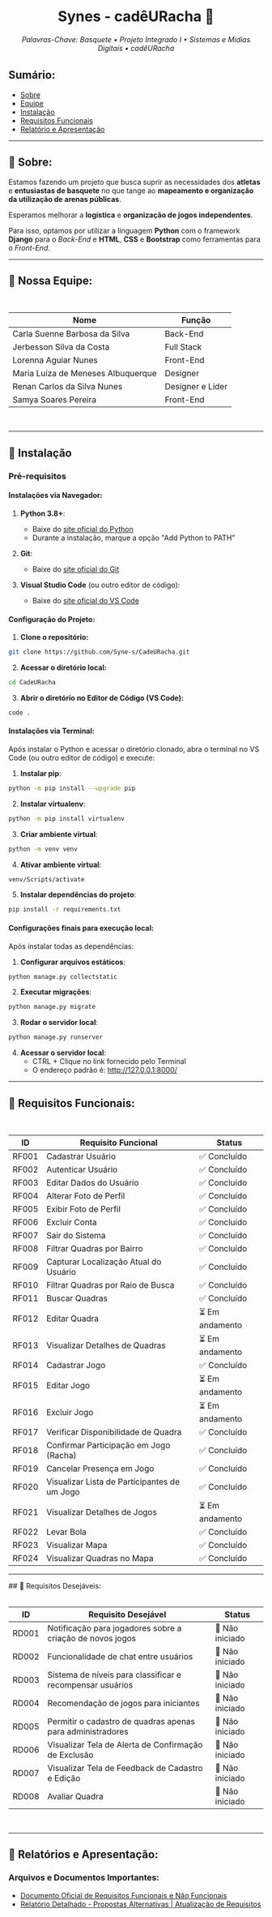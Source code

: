 <div align="center">

# Synes - cadêURacha 🏀

</div>


<div align="center">

###### Palavras-Chave: Basquete • Projeto Integrado I • Sistemas e Mídias Digitais • cadêURacha

</div>

## Sumário:
- [Sobre](#sobre)
- [Equipe](#equipe)
- [Instalação](#instalacao)
- [Requisitos Funcionais](#requisitos-funcionais)
- [Relatório e Apresentação](#relatório-e-apresentação)

---

<a id="sobre"></a>
## 🎥 Sobre:

Estamos fazendo um projeto que busca suprir as necessidades dos **atletas** e **entusiastas de basquete** no que tange ao **mapeamento e organização da utilização de arenas públicas**.  

Esperamos melhorar a **logística** e **organização de jogos independentes**.  

Para isso, optamos por utilizar a linguagem **Python** com o framework **Django** para o *Back-End* e **HTML**, **CSS** e **Bootstrap** como ferramentas para o *Front-End*.

---

<a id="equipe"></a>
  
## 🙋 Nossa Equipe:


<div align="center">
<br>

| Nome                                | Função             |
|-------------------------------------|--------------------|
| Carla Suenne Barbosa da Silva       | Back-End           |
| Jerbesson Silva da Costa            | Full Stack         |
| Lorenna Aguiar Nunes                | Front-End          |
| Maria Luíza de Meneses Albuquerque  | Designer           |
| Renan Carlos da Silva Nunes         | Designer e Líder   |
| Samya Soares Pereira                | Front-End          |

</div>

<br>

---

<a id="instalacao"></a>
## 🚀 Instalação

### Pré-requisitos

#### Instalações via Navegador:
1. **Python 3.8+**: 
   - Baixe do [site oficial do Python](https://www.python.org/downloads/)
   - Durante a instalação, marque a opção "Add Python to PATH"

2. **Git**: 
   - Baixe do [site oficial do Git](https://git-scm.com/downloads)

3. **Visual Studio Code** (ou outro editor de código):
   - Baixe do [site oficial do VS Code](https://code.visualstudio.com/download)


#### Configuração do Projeto:

1. **Clone o repositório:**
```sh
git clone https://github.com/Syne-s/CadeURacha.git
```

2. **Acessar o diretório local:**
```sh
cd CadeURacha
```

3. **Abrir o diretório no Editor de Código (VS Code):**
```sh
code .
```

#### Instalações via Terminal:
Após instalar o Python e acessar o diretório clonado, abra o terminal no VS Code (ou outro editor de código) e execute:

1. **Instalar pip**:
```sh
python -m pip install --upgrade pip
```

2. **Instalar virtualenv**:
```sh
python -m pip install virtualenv
```

3. **Criar ambiente virtual**:
```sh
python -m venv venv
```

4. **Ativar ambiente virtual**:
```sh
venv/Scripts/activate
```

5. **Instalar dependências do projeto**:
```sh
pip install -r requirements.txt
```

#### Configurações finais para execução local:
Após instalar todas as dependências:

1. **Configurar arquivos estáticos**:
```sh
python manage.py collectstatic
```

2. **Executar migrações**:
```sh
python manage.py migrate
```

3. **Rodar o servidor local**:
```sh
python manage.py runserver
```

4. **Acessar o servidor local**:
   - CTRL + Clique no link fornecido pelo Terminal
   - O endereço padrão é: http://127.0.0.1:8000/

---

  
<a id="requisitos-funcionais"></a>
## 📑 Requisitos Funcionais: 





<br>

<div align="center">


| **ID** | **Requisito Funcional**                                  | **Status**     | 
|--------|-----------------------------------------------------------|----------------|
| RF001  | Cadastrar Usuário                                         | ✅ Concluído    |
| RF002  | Autenticar Usuário                                         | ✅ Concluído    |
| RF003  | Editar Dados do Usuário                                    | ✅ Concluído    |
| RF004  | Alterar Foto de Perfil                                     | ✅ Concluído    |
| RF005  | Exibir Foto de Perfil                                      | ✅ Concluído    |
| RF006  | Excluir Conta                                              | ✅ Concluído    |
| RF007  | Sair do Sistema                                            | ✅ Concluído    |
| RF008  | Filtrar Quadras por Bairro                                 | ✅ Concluído    |
| RF009  | Capturar Localização Atual do Usuário                      | ✅ Concluído    |
| RF010  | Filtrar Quadras por Raio de Busca                          | ✅ Concluído    |
| RF011  | Buscar Quadras                                             | ✅ Concluído    |
| RF012  | Editar Quadra                                              | ⏳ Em andamento |
| RF013  | Visualizar Detalhes de Quadras                             | ⏳ Em andamento |
| RF014  | Cadastrar Jogo                                             | ✅ Concluído    |
| RF015  | Editar Jogo                                                | ⏳ Em andamento |
| RF016  | Excluir Jogo                                               | ⏳ Em andamento |
| RF017  | Verificar Disponibilidade de Quadra                        | ✅ Concluído    |
| RF018  | Confirmar Participação em Jogo (Racha)                     | ✅ Concluído    |
| RF019  | Cancelar Presença em Jogo                                  | ✅ Concluído    |
| RF020  | Visualizar Lista de Participantes de um Jogo               | ✅ Concluído    |
| RF021  | Visualizar Detalhes de Jogos                               | ⏳ Em andamento |
| RF022  | Levar Bola                                                 | ✅ Concluído    |
| RF023  | Visualizar Mapa                                            | ✅ Concluído    |
| RF024  | Visualizar Quadras no Mapa                                 | ✅ Concluído    |

---

</div>
<a id="requisitos-desejaveis"></a>
## 📑 Requisitos Desejáveis: 

<div align="center">
<br>


  
| **ID** | **Requisito Desejável**                                  | **Status**     |
|--------|-----------------------------------------------------------|----------------|
| RD001  | Notificação para jogadores sobre a criação de novos jogos | 🛑 Não iniciado |
| RD002  | Funcionalidade de chat entre usuários                     | 🛑 Não iniciado |
| RD003  | Sistema de níveis para classificar e recompensar usuários | 🛑 Não iniciado |
| RD004  | Recomendação de jogos para iniciantes                     | 🛑 Não iniciado |
| RD005  | Permitir o cadastro de quadras apenas para administradores | 🛑 Não iniciado |
| RD006  | Visualizar Tela de Alerta de Confirmação de Exclusão      | 🛑 Não iniciado |
| RD007  | Visualizar Tela de Feedback de Cadastro e Edição          | 🛑 Não iniciado |
| RD008  | Avaliar Quadra                                            | 🛑 Não iniciado |


</div>

<br>

---

<a id="relatório-e-apresentação"></a>
## 📝 Relatórios e Apresentação:

### Arquivos e Documentos Importantes:
- [Documento Oficial de Requisitos Funcionais e Não Funcionais](https://docs.google.com/document/d/1Ld6v-xZWNANKwsz1KVL2QF71mMjOWA8E/edit?usp=sharing&ouid=116392937404212256733&rtpof=true&sd=true)
- [Relatório Detalhado - Propostas Alternativas | Atualização de Requisitos](https://docs.google.com/document/d/1KjsB0fQIU5rVq6Xi0fGJ0Ob9SQvN61hODizhosGPWV0/edit?usp=sharing)
